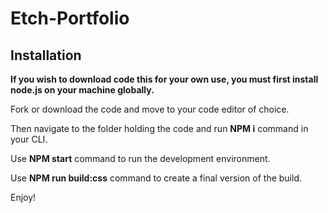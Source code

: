 # Etch-Portfolio

## Installation

**If you wish to download code this for your own use, you must first install node.js on your machine globally.**

Fork or download the code and move to your code editor of choice.

Then navigate to the folder holding the code and run **NPM i** command in your CLI.

Use **NPM start** command to run the development environment.

Use **NPM run build:css** command to create a final version of the build.

Enjoy!